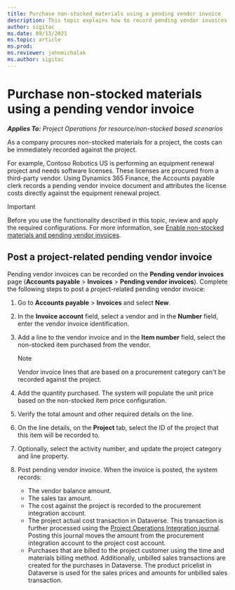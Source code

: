 ```yaml
---
title: Purchase non-stocked materials using a pending vendor invoice
description: This topic explains how to record pending vendor invoices. 
author: sigitac
ms.date: 09/13/2021
ms.topic: article
ms.prod:
ms.reviewer: johnmichalak
ms.author: sigitac
---
```


# Purchase non-stocked materials using a pending vendor invoice

_**Applies To:** Project Operations for resource/non-stocked based scenarios_

As a company procures non-stocked materials for a project, the costs can be immediately recorded against the project. 

For example, Contoso Robotics US is performing an equipment renewal project and needs software licenses. These licenses are procured from a third-party vendor.  Using Dynamics 365 Finance, the Accounts payable clerk records a pending vendor invoice document and attributes the license costs directly against the equipment renewal project. 

> [!IMPORTANT]
> Before you use the functionality described in this topic, review and apply the required configurations. For more information, see [Enable non-stocked materials and pending vendor invoices](configure-materials-nonstocked.md). 

## Post a project-related pending vendor invoice 

Pending vendor invoices can be recorded on the **Pending vendor invoices** page (**Accounts payable** > **Invoices** > **Pending vendor invoices**). Complete the following steps to post a project-related pending vendor invoice:

1. Go to **Accounts payable** > **Invoices** and select **New**. 
2. In the **Invoice account** field, select a vendor and in the **Number** field, enter the vendor invoice identification.
3. Add a line to the vendor invoice and in the **Item number** field, select the non-stocked item purchased from the vendor. 

    > [!NOTE]
    > Vendor invoice lines that are based on a procurement category can't be recorded against the project. 
    
5. Add the quantity purchased. The system will populate the unit price based on the non-stocked item price configuration. 
6. Verify the total amount and other required details on the line.
7. On the line details, on the **Project** tab, select the ID of the project that this item will be recorded to.
8. Optionally, select the activity number, and update the project category and line property.
9. Post pending vendor invoice. When the invoice is posted, the system records:
    
    - The vendor balance amount.
    - The sales tax amount.
    - The cost against the project is recorded to the procurement integration account.
    - The project actual cost transaction in Dataverse.  This transaction is further processed using the [Project Operations Integration journal](../project-accounting/project-operations-integration-journal.md). Posting this journal moves the amount from the procurement integration account to the project cost account. 
    - Purchases that are billed to the project customer using the time and materials billing method. Additionally, unbilled sales transactions are created for the purchases in Dataverse. The product pricelist in Dataverse is used for the sales prices and amounts for unbilled sales transaction.

